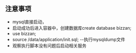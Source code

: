 ## 注意事项

- mysql直接启动，
- 启动成功后进入容器中，创建数据库create database bizzan;
- use bizzan;
- source /data/application/init.sql;  --执行mysqldump文件
- 观察执行脚本没有问题后启动相关服务